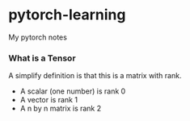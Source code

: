 # pytorch-learning
My pytorch notes


### What is a Tensor
A simplify definition is that this is a matrix with rank. 
* A scalar (one number) is rank 0
* A vector is rank 1
* A n by n matrix is rank 2

